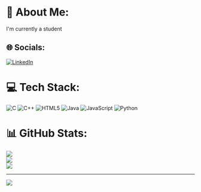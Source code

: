 # 💫 About Me:
I'm currently a student


## 🌐 Socials:
[![LinkedIn](https://img.shields.io/badge/LinkedIn-%230077B5.svg?logo=linkedin&logoColor=white)](https://www.linkedin.com/in/dhanush-c-d-9403772a7/) 

# 💻 Tech Stack:
![C](https://img.shields.io/badge/c-%2300599C.svg?style=for-the-badge&logo=c&logoColor=white) ![C++](https://img.shields.io/badge/c++-%2300599C.svg?style=for-the-badge&logo=c%2B%2B&logoColor=white) ![HTML5](https://img.shields.io/badge/html5-%23E34F26.svg?style=for-the-badge&logo=html5&logoColor=white) ![Java](https://img.shields.io/badge/java-%23ED8B00.svg?style=for-the-badge&logo=openjdk&logoColor=white) ![JavaScript](https://img.shields.io/badge/javascript-%23323330.svg?style=for-the-badge&logo=javascript&logoColor=%23F7DF1E) ![Python](https://img.shields.io/badge/python-3670A0?style=for-the-badge&logo=python&logoColor=ffdd54)
# 📊 GitHub Stats:
![](https://github-readme-stats.vercel.app/api?username=Dhanushcdivakar&theme=dark&hide_border=false&include_all_commits=false&count_private=false)<br/>
![](https://github-readme-streak-stats.herokuapp.com/?user=Dhanushcdivakar&theme=dark&hide_border=false)<br/>
![](https://github-readme-stats.vercel.app/api/top-langs/?username=Dhanushcdivakar&theme=dark&hide_border=false&include_all_commits=false&count_private=false&layout=compact)

---
[![](https://visitcount.itsvg.in/api?id=Dhanushcdivakar&icon=0&color=0)](https://visitcount.itsvg.in)

<!-- Proudly created with GPRM ( https://gprm.itsvg.in ) -->
